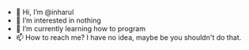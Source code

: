 - 👋 Hi, I’m @inharul
- 👀 I’m interested in nothing
- 🌱 I’m currently learning how to program
- 📫 How to reach me? I have no idea, maybe be you shouldn't do that.
